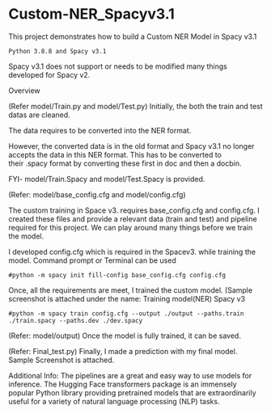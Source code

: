 # Custom-NER_Spacyv3.1
This project demonstrates how to build a Custom NER Model in Spacy v3.1
		
	Python 3.8.8 and Spacy v3.1

Spacy v3.1 does not support or needs to be modified many things developed for Spacy v2.
 
Overview 

(Refer model/Train.py and model/Test.py)
	Initially, the both the train and test datas are cleaned.

The data requires to be converted into the NER format.

However, the converted data is in the old format and Spacy v3.1 no longer accepts the data in this NER format. This has to be converted to their .spacy format by converting these first in doc and then a docbin.

FYI- model/Train.Spacy and model/Test.Spacy is provided.

(Refer: model/base_config.cfg and model/config.cfg)

The custom training in Space v3. requires base_config.cfg and config.cfg. I created these files and provide a relevant data (train and test) and pipeline required for this project. We can play around many things before we train the model. 

I developed config.cfg which is required in the Spacev3. while training the model. Command prompt or Terminal can be used
	
	#python -m spacy init fill-config base_config.cfg config.cfg

Once, all the requirements are meet, I trained the custom model. (Sample screenshot is attached under the name: Training model(NER) Spacy v3
		
	#python -m spacy train config.cfg --output ./output --paths.train ./train.spacy --paths.dev ./dev.spacy

(Refer: model/output)
 Once the model is fully trained, it can be saved. 

(Refer: Final_test.py)
Finally, I made a prediction with my final model. Sample Screenshot is attached.

Additional Info:
The pipelines are a great and easy way to use models for inference. The Hugging Face transformers package is an immensely popular Python library providing pretrained models that are extraordinarily useful for a variety of natural language processing (NLP) tasks.
